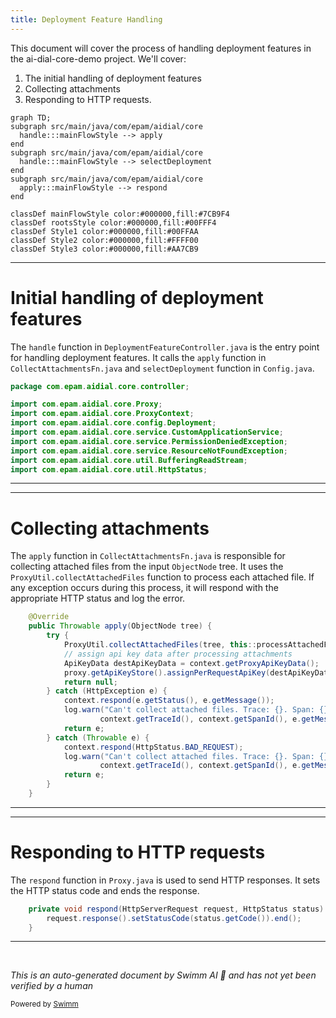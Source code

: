 ```yaml
---
title: Deployment Feature Handling
---
```

This document will cover the process of handling deployment features in the ai-dial-core-demo project. We'll cover:

1. The initial handling of deployment features
2. Collecting attachments
3. Responding to HTTP requests.

```mermaid
graph TD;
subgraph src/main/java/com/epam/aidial/core
  handle:::mainFlowStyle --> apply
end
subgraph src/main/java/com/epam/aidial/core
  handle:::mainFlowStyle --> selectDeployment
end
subgraph src/main/java/com/epam/aidial/core
  apply:::mainFlowStyle --> respond
end

classDef mainFlowStyle color:#000000,fill:#7CB9F4
classDef rootsStyle color:#000000,fill:#00FFF4
classDef Style1 color:#000000,fill:#00FFAA
classDef Style2 color:#000000,fill:#FFFF00
classDef Style3 color:#000000,fill:#AA7CB9
```

<SwmSnippet path="/src/main/java/com/epam/aidial/core/controller/DeploymentFeatureController.java" line="1">

---

# Initial handling of deployment features

The `handle` function in `DeploymentFeatureController.java` is the entry point for handling deployment features. It calls the `apply` function in `CollectAttachmentsFn.java` and `selectDeployment` function in `Config.java`.

```java
package com.epam.aidial.core.controller;

import com.epam.aidial.core.Proxy;
import com.epam.aidial.core.ProxyContext;
import com.epam.aidial.core.config.Deployment;
import com.epam.aidial.core.service.CustomApplicationService;
import com.epam.aidial.core.service.PermissionDeniedException;
import com.epam.aidial.core.service.ResourceNotFoundException;
import com.epam.aidial.core.util.BufferingReadStream;
import com.epam.aidial.core.util.HttpStatus;
```

---

</SwmSnippet>

<SwmSnippet path="/src/main/java/com/epam/aidial/core/function/CollectAttachmentsFn.java" line="29">

---

# Collecting attachments

The `apply` function in `CollectAttachmentsFn.java` is responsible for collecting attached files from the input `ObjectNode` tree. It uses the `ProxyUtil.collectAttachedFiles` function to process each attached file. If any exception occurs during this process, it will respond with the appropriate HTTP status and log the error.

```java
    @Override
    public Throwable apply(ObjectNode tree) {
        try {
            ProxyUtil.collectAttachedFiles(tree, this::processAttachedFile);
            // assign api key data after processing attachments
            ApiKeyData destApiKeyData = context.getProxyApiKeyData();
            proxy.getApiKeyStore().assignPerRequestApiKey(destApiKeyData);
            return null;
        } catch (HttpException e) {
            context.respond(e.getStatus(), e.getMessage());
            log.warn("Can't collect attached files. Trace: {}. Span: {}. Error: {}",
                    context.getTraceId(), context.getSpanId(), e.getMessage());
            return e;
        } catch (Throwable e) {
            context.respond(HttpStatus.BAD_REQUEST);
            log.warn("Can't collect attached files. Trace: {}. Span: {}. Error: {}",
                    context.getTraceId(), context.getSpanId(), e.getMessage());
            return e;
        }
    }
```

---

</SwmSnippet>

<SwmSnippet path="/src/main/java/com/epam/aidial/core/Proxy.java" line="214">

---

# Responding to HTTP requests

The `respond` function in `Proxy.java` is used to send HTTP responses. It sets the HTTP status code and ends the response.

```java
    private void respond(HttpServerRequest request, HttpStatus status) {
        request.response().setStatusCode(status.getCode()).end();
    }
```

---

</SwmSnippet>

&nbsp;

*This is an auto-generated document by Swimm AI 🌊 and has not yet been verified by a human*

<SwmMeta version="3.0.0" repo-id="Z2l0aHViJTNBJTNBYWktZGlhbC1jb3JlLWRlbW8lM0ElM0FTd2ltbS1EZW1v" repo-name="ai-dial-core-demo" doc-type="flows"><sup>Powered by [Swimm](/)</sup></SwmMeta>
